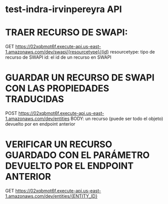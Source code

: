 # test-indra-irvinpereyra API

# TRAER RECURSO DE SWAPI:

GET https://02xqbmot6f.execute-api.us-east-1.amazonaws.com/dev/swapi/{resourcetype}/{id}
resourcetype: tipo de recurso de SWAPI
id: el id de un recurso en SWAPI

# GUARDAR UN RECURSO DE SWAPI CON LAS PROPIEDADES TRADUCIDAS

POST https://02xqbmot6f.execute-api.us-east-1.amazonaws.com/dev/entities
BODY: un recurso (puede ser todo el objeto) devuelto por en endpoint anterior

# VERIFICAR UN RECURSO GUARDADO CON EL PARÁMETRO DEVUELTO POR EL ENDPOINT ANTERIOR

GET https://02xqbmot6f.execute-api.us-east-1.amazonaws.com/dev/entities/{ENTITY_ID}